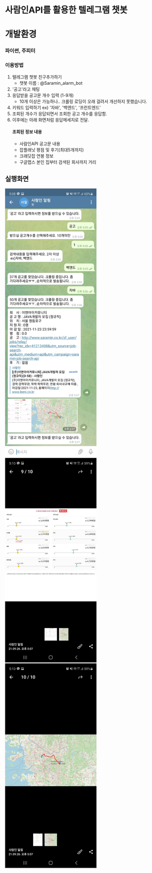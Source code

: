 # 사람인API를 활용한 텔레그램 챗봇

# 개발환경
### 파이썬, 주피터


### 이용방법
1. 텔레그램 챗봇 친구추가하기
    * 챗봇 이름 : @Saramin_alarm_bot
2. '공고'라고 채팅
3. 응답받을 공고문 개수 입력 (1-9개) 
    * 10개 이상은 가능하나.. 크롤링 로딩이 오래 걸려서 개선하지 못했습니다.
4. 키워드 입력하기 ex) '자바', '백엔드', '프런트엔드'
5. 조회된 개수가 응답되면서 조회한 공고 개수를 응답함.
6. 이후에는 아래 화면처럼 응답메세지로 전달.
    #### 조회된 정보 내용
     * 사람인API 공고문 내용
     * 잡플래닛 평점 및 후기(최대5개까지)
     * 크래딧잡 연봉 정보
     * 구글맵스 본인 집부터 검색된 회사까지 거리



## 실행화면
<img src="./ETC/capture/chat_bot.jpg" width="300px" alt="chat_bot"></img>
<img src="./ETC/capture/payment.jpg" width="300px" alt="payment"></img>
<img src="./ETC/capture/google_maps.jpg" width="300px" alt="google_maps"></img>
